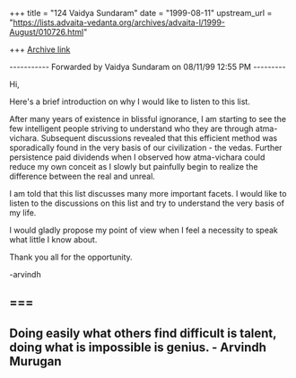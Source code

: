 +++
title = "124 Vaidya Sundaram"
date = "1999-08-11"
upstream_url = "https://lists.advaita-vedanta.org/archives/advaita-l/1999-August/010726.html"

+++
[Archive link](https://lists.advaita-vedanta.org/archives/advaita-l/1999-August/010726.html)

----------- Forwarded by Vaidya Sundaram on 08/11/99 12:55 PM ---------

Hi,

Here's a brief introduction on why I would like to listen to this list.

After many years of existence in blissful ignorance, I am starting to
see the few intelligent people striving to understand who they are
through atma-vichara. Subsequent discussions revealed that this
efficient method was sporadically found in the very basis of our
civilization - the vedas. Further persistence paid dividends when I
observed how atma-vichara could reduce my own conceit as I slowly but
painfully begin to realize the difference between the real and unreal.

I am told that this list discusses many more important facets. I would
like to listen to the discussions on this list and try to understand
the very basis of my life.

I would gladly propose my point of view when I feel a necessity to
speak what little I know about.

Thank you all for the opportunity.

-arvindh



===
------------------------------------------------------------
Doing easily what others find  difficult is talent,
  doing what is impossible is genius.
                                       - Arvindh Murugan
------------------------------------------------------------


